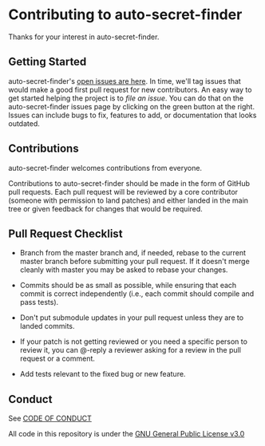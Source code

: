 # Contributing to auto-secret-finder

Thanks for your interest in auto-secret-finder.

## Getting Started

auto-secret-finder's [open issues are here](https://github.com/Fricciolosa-Red-Team/auto-secret-finder/issues). 
In time, we'll tag issues that would make a good first pull request for new contributors. 
An easy way to get started helping the project is to *file an issue*. 
You can do that on the auto-secret-finder issues page by clicking on the green button at the right. 
Issues can include bugs to fix, features to add, or documentation that looks outdated. 

## Contributions

auto-secret-finder welcomes contributions from everyone.

Contributions to auto-secret-finder should be made in the form of GitHub pull requests. Each pull request will
be reviewed by a core contributor (someone with permission to land patches) and either landed in the
main tree or given feedback for changes that would be required.

## Pull Request Checklist

- Branch from the master branch and, if needed, rebase to the current master
  branch before submitting your pull request. If it doesn't merge cleanly with
  master you may be asked to rebase your changes.

- Commits should be as small as possible, while ensuring that each commit is
  correct independently (i.e., each commit should compile and pass tests). 

- Don't put submodule updates in your pull request unless they are to landed
  commits.

- If your patch is not getting reviewed or you need a specific person to review
  it, you can @-reply a reviewer asking for a review in the pull request or a
  comment.

- Add tests relevant to the fixed bug or new feature.  


## Conduct

See [CODE OF CONDUCT](https://github.com/Fricciolosa-Red-Team/auto-secret-finder/blob/main/CODE_OF_CONDUCT.md)

All code in this repository is under the [GNU General Public License v3.0](https://github.com/Fricciolosa-Red-Team/auto-secret-finder/blob/main/LICENSE)
